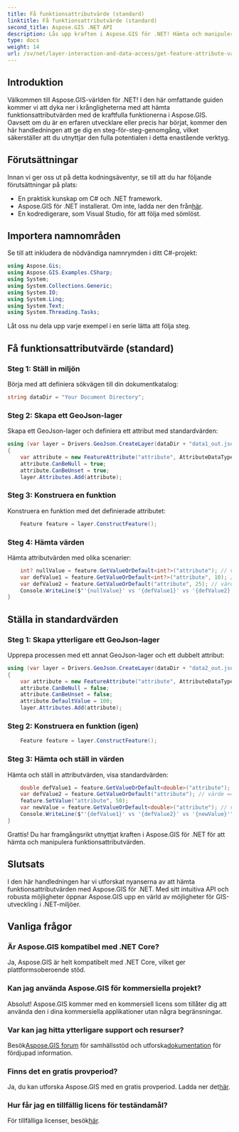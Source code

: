 ```yaml
---
title: Få funktionsattributvärde (standard)
linktitle: Få funktionsattributvärde (standard)
second_title: Aspose.GIS .NET API
description: Lås upp kraften i Aspose.GIS för .NET! Hämta och manipulera funktionsattributvärden utan ansträngning med denna steg-för-steg-guide. Ladda ner din testversion nu!
type: docs
weight: 14
url: /sv/net/layer-interaction-and-data-access/get-feature-attribute-value-default/
---
```

## Introduktion
Välkommen till Aspose.GIS-världen för .NET! I den här omfattande guiden kommer vi att dyka ner i krångligheterna med att hämta funktionsattributvärden med de kraftfulla funktionerna i Aspose.GIS. Oavsett om du är en erfaren utvecklare eller precis har börjat, kommer den här handledningen att ge dig en steg-för-steg-genomgång, vilket säkerställer att du utnyttjar den fulla potentialen i detta enastående verktyg.
## Förutsättningar
Innan vi ger oss ut på detta kodningsäventyr, se till att du har följande förutsättningar på plats:
- En praktisk kunskap om C# och .NET framework.
-  Aspose.GIS för .NET installerat. Om inte, ladda ner den från[här](https://releases.aspose.com/gis/net/).
- En kodredigerare, som Visual Studio, för att följa med sömlöst.
## Importera namnområden
Se till att inkludera de nödvändiga namnrymden i ditt C#-projekt:
```csharp
using Aspose.Gis;
using Aspose.GIS.Examples.CSharp;
using System;
using System.Collections.Generic;
using System.IO;
using System.Linq;
using System.Text;
using System.Threading.Tasks;
```
Låt oss nu dela upp varje exempel i en serie lätta att följa steg.
## Få funktionsattributvärde (standard)
### Steg 1: Ställ in miljön
Börja med att definiera sökvägen till din dokumentkatalog:
```csharp
string dataDir = "Your Document Directory";
```
### Steg 2: Skapa ett GeoJson-lager
Skapa ett GeoJson-lager och definiera ett attribut med standardvärden:
```csharp
using (var layer = Drivers.GeoJson.CreateLayer(dataDir + "data1_out.json"))
{
    var attribute = new FeatureAttribute("attribute", AttributeDataType.Integer);
    attribute.CanBeNull = true;
    attribute.CanBeUnset = true;
    layer.Attributes.Add(attribute);
```
### Steg 3: Konstruera en funktion
Konstruera en funktion med det definierade attributet:
```csharp
    Feature feature = layer.ConstructFeature();
```
### Steg 4: Hämta värden
Hämta attributvärden med olika scenarier:
```csharp
    int? nullValue = feature.GetValueOrDefault<int?>("attribute"); // värde == null
    var defValue1 = feature.GetValueOrDefault<int?>("attribute", 10); // värde == 10
    var defValue2 = feature.GetValueOrDefault("attribute", 25); // värde == 10
    Console.WriteLine($"'{nullValue}' vs '{defValue1}' vs '{defValue2}'");
}
```
## Ställa in standardvärden
### Steg 1: Skapa ytterligare ett GeoJson-lager
Upprepa processen med ett annat GeoJson-lager och ett dubbelt attribut:
```csharp
using (var layer = Drivers.GeoJson.CreateLayer(dataDir + "data2_out.json"))
{
    var attribute = new FeatureAttribute("attribute", AttributeDataType.Double);
    attribute.CanBeNull = false;
    attribute.CanBeUnset = false;
    attribute.DefaultValue = 100;
    layer.Attributes.Add(attribute);
```
### Steg 2: Konstruera en funktion (igen)
```csharp
    Feature feature = layer.ConstructFeature();
```
### Steg 3: Hämta och ställ in värden
Hämta och ställ in attributvärden, visa standardvärden:
```csharp
    double defValue1 = feature.GetValueOrDefault<double>("attribute"); // värde == 100
    var defValue2 = feature.GetValueOrDefault("attribute"); // värde == 100
    feature.SetValue("attribute", 50);
    var newValue = feature.GetValueOrDefault<double>("attribute"); // värde == 50
    Console.WriteLine($"'{defValue1}' vs '{defValue2}' vs '{newValue}'");
}
```
Grattis! Du har framgångsrikt utnyttjat kraften i Aspose.GIS för .NET för att hämta och manipulera funktionsattributvärden.
## Slutsats
I den här handledningen har vi utforskat nyanserna av att hämta funktionsattributvärden med Aspose.GIS för .NET. Med sitt intuitiva API och robusta möjligheter öppnar Aspose.GIS upp en värld av möjligheter för GIS-utveckling i .NET-miljöer.
## Vanliga frågor
### Är Aspose.GIS kompatibel med .NET Core?
Ja, Aspose.GIS är helt kompatibelt med .NET Core, vilket ger plattformsoberoende stöd.
### Kan jag använda Aspose.GIS för kommersiella projekt?
Absolut! Aspose.GIS kommer med en kommersiell licens som tillåter dig att använda den i dina kommersiella applikationer utan några begränsningar.
### Var kan jag hitta ytterligare support och resurser?
 Besök[Aspose.GIS forum](https://forum.aspose.com/c/gis/33) för samhällsstöd och utforska[dokumentation](https://reference.aspose.com/gis/net/) för fördjupad information.
### Finns det en gratis provperiod?
 Ja, du kan utforska Aspose.GIS med en gratis provperiod. Ladda ner det[här](https://releases.aspose.com/).
### Hur får jag en tillfällig licens för teständamål?
 För tillfälliga licenser, besök[här](https://purchase.aspose.com/temporary-license/).